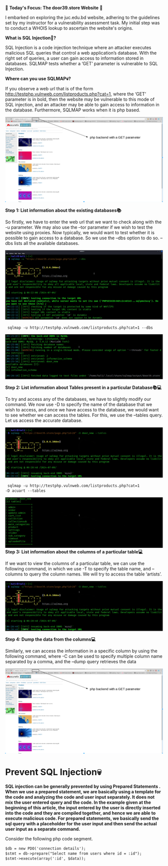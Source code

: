 🎯 **Today's Focus: The door39.store Website** 🎯

I embarked on exploring the juc.edu.bd website, adhering to the guidelines set by my instructor for a vulnerability assessment task. My initial step was to conduct a WHOIS lookup to ascertain the website's origins.

**What is SQL Injection💉?**

SQL Injection is a code injection technique where an attacker executes malicious SQL queries that control a web application’s database. With the right set of queries, a user can gain access to information stored in databases. SQLMAP tests whether a ‘GET’ parameter is vulnerable to SQL Injection. 

**Where can you use SQLMAP💀?**

If you observe a web url that is of the form http://testphp.vulnweb.com/listproducts.php?cat=1, where the ‘GET’ parameter is in bold, then the website may be vulnerable to this mode of SQL injection, and an attacker may be able to gain access to information in the database. Furthermore, SQLMAP works when it is php based. 

![Whois](img/website.png)

**Step 1: List information about the existing databases📚** 

So firstly, we have to enter the web url that we want to check along with the -u parameter. We may also use the –tor parameter if we wish to test the website using proxies. Now typically, we would want to test whether it is possible to gain access to a database. So we use the –dbs option to do so. –dbs lists all the available databases. 

![Whois](img/10.png)
```
 sqlmap -u http://testphp.vulnweb.com/listproducts.php?cat=1 --dbs 
```
![Whois](img/2.png)

**Step 2: List information about Tables present in a particular Database📚💻** 

To try and access any of the databases, we have to slightly modify our command. We now use -D to specify the name of the database that we wish to access, and once we have access to the database, we would want to see whether we can access the tables. For this, we use the –tables query. Let us access the accurate database. 

![Whois](img/3.png)
```
 sqlmap -u http://testphp.vulnweb.com/listproducts.php?cat=1 
-D acuart --tables
```
![Whois](img/4.png)
**Step 3: List information about the columns of a particular table💻** 

If we want to view the columns of a particular table, we can use the following command, in which we use -T to specify the table name, and –columns to query the column names. We will try to access the table ‘artists’. 

![Whois](img/3.png)

**Step 4: Dump the data from the columns💻**

Similarly, we can access the information in a specific column by using the following command, where -C can be used to specify multiple column name separated by a comma, and the –dump query retrieves the data 

![Whois](img/website.png)


# Prevent SQL Injection💀

**SQL injection can be generally prevented by using Prepared Statements . When we use a prepared statement, we are basically using a template for the code and analyzing the code and user input separately. It does not mix the user entered query and the code. In the example given at the beginning of this article, the input entered by the user is directly inserted into the code and they are compiled together, and hence we are able to execute malicious code. For prepared statements, we basically send the sql query with a placeholder for the user input and then send the actual user input as a separate command.**

Consider the following php code segment. 
```
$db = new PDO('connection details');
$stmt = db->prepare("Select name from users where id = :id");
$stmt->execute(array(':id', $data));
```
